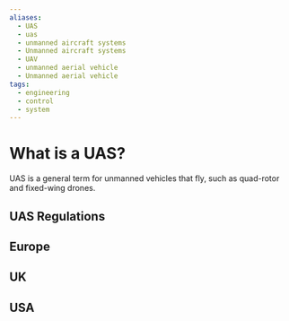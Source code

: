```yaml
---
aliases:
  - UAS
  - uas
  - unmanned aircraft systems
  - Unmanned aircraft systems
  - UAV
  - unmanned aerial vehicle
  - Unmanned aerial vehicle
tags:
  - engineering
  - control
  - system
---
```

# What is a UAS?
UAS is a general term for unmanned vehicles that fly, such as quad-rotor and fixed-wing drones. 
## UAS Regulations

## Europe

## UK

## USA


